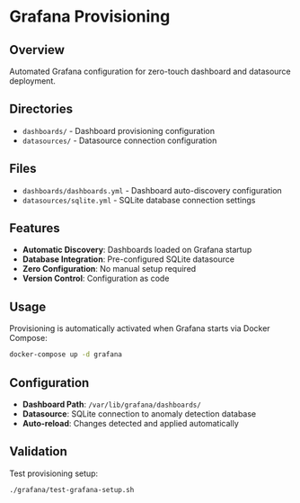 # Grafana Provisioning

## Overview
Automated Grafana configuration for zero-touch dashboard and datasource deployment.

## Directories
- `dashboards/` - Dashboard provisioning configuration
- `datasources/` - Datasource connection configuration

## Files
- `dashboards/dashboards.yml` - Dashboard auto-discovery configuration
- `datasources/sqlite.yml` - SQLite database connection settings

## Features
- **Automatic Discovery**: Dashboards loaded on Grafana startup
- **Database Integration**: Pre-configured SQLite datasource
- **Zero Configuration**: No manual setup required
- **Version Control**: Configuration as code

## Usage
Provisioning is automatically activated when Grafana starts via Docker Compose:
```bash
docker-compose up -d grafana
```

## Configuration
- **Dashboard Path**: `/var/lib/grafana/dashboards/`
- **Datasource**: SQLite connection to anomaly detection database
- **Auto-reload**: Changes detected and applied automatically

## Validation
Test provisioning setup:
```bash
./grafana/test-grafana-setup.sh
```
